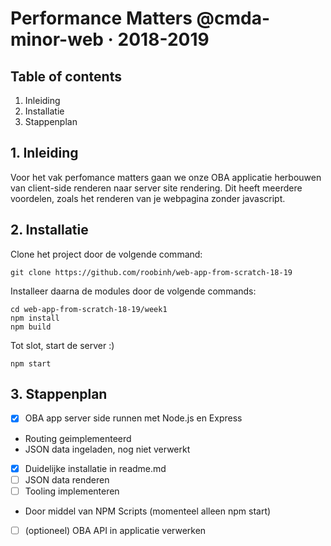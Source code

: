 # Performance Matters @cmda-minor-web · 2018-2019

## Table of contents
1. Inleiding
2. Installatie
3. Stappenplan

## 1. Inleiding
Voor het vak perfomance matters gaan we onze OBA applicatie herbouwen van client-side renderen naar server site rendering. Dit heeft meerdere voordelen, zoals het renderen van je webpagina zonder javascript.


## 2. Installatie
Clone het project door de volgende command:
```
git clone https://github.com/roobinh/web-app-from-scratch-18-19
```

Installeer daarna de modules door de volgende commands:
```
cd web-app-from-scratch-18-19/week1
npm install
npm build
```

Tot slot, start de server :)
```
npm start
```

## 3. Stappenplan
- [x] OBA app server side runnen met Node.js en Express
- Routing geimplementeerd
- JSON data ingeladen, nog niet verwerkt
- [x] Duidelijke installatie in readme.md
- [ ] JSON data renderen
- [ ] Tooling implementeren 
- Door middel van NPM Scripts (momenteel alleen npm start)
- [ ] (optioneel) OBA API in applicatie verwerken

